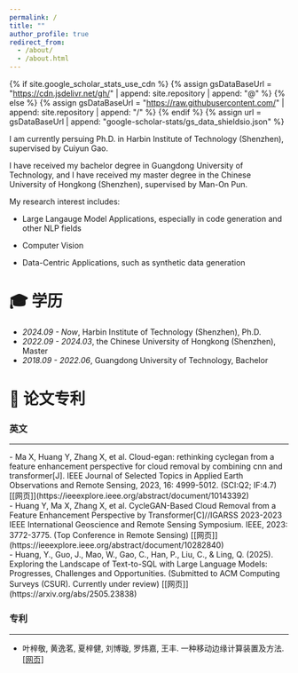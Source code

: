 ```yaml
---
permalink: /
title: ""
author_profile: true
redirect_from: 
  - /about/
  - /about.html
---
```


{% if site.google_scholar_stats_use_cdn %}
{% assign gsDataBaseUrl = "https://cdn.jsdelivr.net/gh/" | append: site.repository | append: "@" %}
{% else %}
{% assign gsDataBaseUrl = "https://raw.githubusercontent.com/" | append: site.repository | append: "/" %}
{% endif %}
{% assign url = gsDataBaseUrl | append: "google-scholar-stats/gs_data_shieldsio.json" %}

<span class='anchor' id='about-me'></span>

I am currently persuing Ph.D. in Harbin Institute of Technology (Shenzhen), supervised by Cuiyun Gao.

I have received my bachelor degree in Guangdong University of Technology, and I have received my master degree in the Chinese University of Hongkong (Shenzhen), supervised by Man-On Pun.

My research interest includes:

- Large Langauge Model Applications, especially in code generation and other NLP fields

- Computer Vision

- Data-Centric Applications, such as synthetic data generation

  
<span class='anchor' id='-xl'></span>

# 🎓 学历
- *2024.09 - Now*, Harbin Institute of Technology (Shenzhen), Ph.D.
- *2022.09 - 2024.03*, the Chinese University of Hongkong (Shenzhen), Master
- *2018.09 - 2022.06*, Guangdong University of Technology, Bachelor
 
<span class='anchor' id='-lwzl'></span>

# 📝 论文专利

### 英文
---
<div class='paper-box-text' markdown="1">
-	Ma X, Huang Y, Zhang X, et al. Cloud-egan: rethinking cyclegan from a feature enhancement perspective for cloud removal by combining cnn and transformer[J]. IEEE Journal of Selected Topics in Applied Earth Observations and Remote Sensing, 2023, 16: 4999-5012. (SCI:Q2; IF:4.7)  
[[网页]](https://ieeexplore.ieee.org/abstract/document/10143392)

</div>

<div class='paper-box-text' markdown="1">
- Huang Y, Ma X, Zhang X, et al. CycleGAN-Based Cloud Removal from a Feature Enhancement Perspective by Transformer[C]//IGARSS 2023-2023 IEEE International Geoscience and Remote Sensing Symposium. IEEE, 2023: 3772-3775. (Top Conference in Remote Sensing)
[[网页]](https://ieeexplore.ieee.org/abstract/document/10282840)

</div>

<div class='paper-box-text' markdown="1">
- Huang, Y., Guo, J., Mao, W., Gao, C., Han, P., Liu, C., & Ling, Q. (2025). Exploring the Landscape of Text-to-SQL with Large Language Models: Progresses, Challenges and Opportunities. (Submitted to ACM Computing Surveys (CSUR). Currently under review)
[[网页]](https://arxiv.org/abs/2505.23838)
</div>

### 专利
---
- 叶梓敬, 黄逸茗, 夏梓健, 刘博璇, 罗炜嘉, 王丰. 一种移动边缘计算装置及方法. [[网页]](https://cprs.patentstar.com.cn/Search/Detail?ANE=9FGE9HIG9FCA2ACA7CEA8CGA9CDA9GEC9ICD8DCA6FBA9ICD)


<span class='anchor' id='-ryjx'></span>
